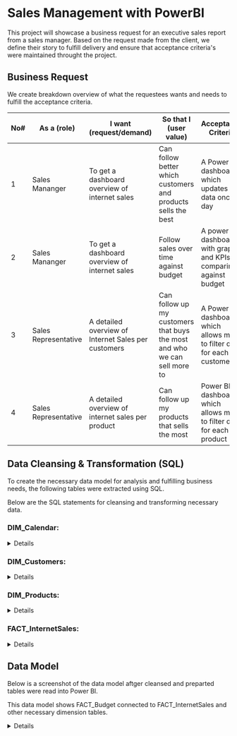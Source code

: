# Sales Management with PowerBI
This project will showcase a business request for an executive sales report from a sales manager. Based on the request made from the client, we define their story to fulfill delivery and ensure that acceptance criteria's were maintained throught the project.

## Business Request
We create breakdown overview of what the requestees wants and needs to fulfill the acceptance criteria.

| No# | As a (role) | I want (request/demand) | So that I (user value) | Acceptance Criteria |
--- | --- | --- | --- | --- 
| 1 | Sales Mananger | To get a dashboard overview of internet sales | Can follow better which customers and products sells the best | A Power BI dashboard which updates data once a day |
| 2 | Sales Mananger | To get a dashboard overview of internet sales | Follow sales over time against budget | A power BI dashboard with graphs and KPIs comparing against budget |
| 3 | Sales Representative | A detailed overview of Internet Sales per customers | Can follow up my customers that buys the most and who we can sell more to | A Power BI dashboard which allows me to filter data for each customer |
| 4 | Sales Representative | A detailed overview of internet sales per product | Can follow up my products that sells the most | Power BI dashboard which allows me to filter data for each product |

## Data Cleansing & Transformation (SQL)
To create the necessary data model for analysis and fulfilling business needs, the following tables were extracted using SQL.

Below are the SQL statements for cleansing and transforming necessary data.


### DIM_Calendar:
<details>
  
![carbon](https://user-images.githubusercontent.com/70506634/139749481-a5847a01-4178-485c-8323-9410d4581e13.png)
  </details>
  
### DIM_Customers:
<details>
  
![carbon](https://user-images.githubusercontent.com/70506634/139749758-a5af367b-1e35-447f-b53b-369fd665e85a.png)
</details>
  
### DIM_Products:
<details>
  
![DIM_Products](https://user-images.githubusercontent.com/70506634/139749856-9105f915-81e8-4fc7-9ac4-34ca449e561b.png)
  </details>

### FACT_InternetSales:
<details>
  
  ![FACT_InternetSales](https://user-images.githubusercontent.com/70506634/139750247-e35baed5-1526-45d0-bfed-6cf9d3660d4f.png)
</details>

## Data Model
Below is a screenshot of the data model aftger cleansed and preparted tables were read into Power BI.

This data model shows FACT_Budget connected to FACT_InternetSales and other necessary dimension tables.
<details>
  
  ![ERD](https://user-images.githubusercontent.com/70506634/139750485-ab8e3f71-2067-421f-88d3-0b807edb51c7.png)
</details>
